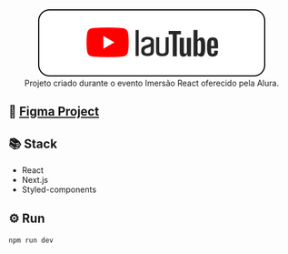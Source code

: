 <div align="center"><img src="./public/logo-readme.svg" alt="LauTube" /></div>

<div align="center">Projeto criado durante o evento Imersão React oferecido pela Alura.</div>

## 🎨 [Figma Project](https://www.figma.com/file/ZviXj4U41a9aC18vGuOPll/Aluratube)

## 📚 Stack

- React
- Next.js
- Styled-components

## ⚙️ Run

```
npm run dev
```
